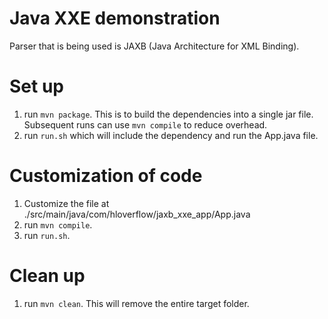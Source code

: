 # Java XXE demonstration

Parser that is being used is JAXB (Java Architecture for XML Binding).

# Set up

1. run `mvn package`. This is to build the dependencies into a single jar file. Subsequent runs can use `mvn compile` to reduce overhead.
2. run `run.sh` which will include the dependency and run the App.java file.

# Customization of code

1. Customize the file at ./src/main/java/com/hloverflow/jaxb_xxe_app/App.java
2. run `mvn compile`. 
3. run `run.sh`.

# Clean up
1. run `mvn clean`. This will remove the entire target folder.
